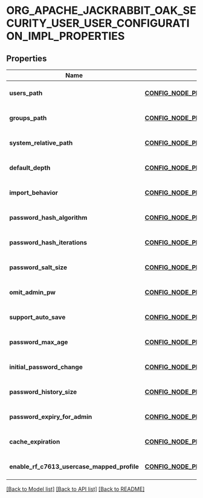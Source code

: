 # ORG_APACHE_JACKRABBIT_OAK_SECURITY_USER_USER_CONFIGURATION_IMPL_PROPERTIES

## Properties
Name | Type | Description | Notes
------------ | ------------- | ------------- | -------------
**users_path** | [**CONFIG_NODE_PROPERTY_STRING**](configNodePropertyString.md) |  | [optional] [default to null]
**groups_path** | [**CONFIG_NODE_PROPERTY_STRING**](configNodePropertyString.md) |  | [optional] [default to null]
**system_relative_path** | [**CONFIG_NODE_PROPERTY_STRING**](configNodePropertyString.md) |  | [optional] [default to null]
**default_depth** | [**CONFIG_NODE_PROPERTY_INTEGER**](configNodePropertyInteger.md) |  | [optional] [default to null]
**import_behavior** | [**CONFIG_NODE_PROPERTY_DROP_DOWN**](configNodePropertyDropDown.md) |  | [optional] [default to null]
**password_hash_algorithm** | [**CONFIG_NODE_PROPERTY_STRING**](configNodePropertyString.md) |  | [optional] [default to null]
**password_hash_iterations** | [**CONFIG_NODE_PROPERTY_INTEGER**](configNodePropertyInteger.md) |  | [optional] [default to null]
**password_salt_size** | [**CONFIG_NODE_PROPERTY_INTEGER**](configNodePropertyInteger.md) |  | [optional] [default to null]
**omit_admin_pw** | [**CONFIG_NODE_PROPERTY_BOOLEAN**](configNodePropertyBoolean.md) |  | [optional] [default to null]
**support_auto_save** | [**CONFIG_NODE_PROPERTY_BOOLEAN**](configNodePropertyBoolean.md) |  | [optional] [default to null]
**password_max_age** | [**CONFIG_NODE_PROPERTY_INTEGER**](configNodePropertyInteger.md) |  | [optional] [default to null]
**initial_password_change** | [**CONFIG_NODE_PROPERTY_BOOLEAN**](configNodePropertyBoolean.md) |  | [optional] [default to null]
**password_history_size** | [**CONFIG_NODE_PROPERTY_INTEGER**](configNodePropertyInteger.md) |  | [optional] [default to null]
**password_expiry_for_admin** | [**CONFIG_NODE_PROPERTY_BOOLEAN**](configNodePropertyBoolean.md) |  | [optional] [default to null]
**cache_expiration** | [**CONFIG_NODE_PROPERTY_INTEGER**](configNodePropertyInteger.md) |  | [optional] [default to null]
**enable_rf_c7613_usercase_mapped_profile** | [**CONFIG_NODE_PROPERTY_BOOLEAN**](configNodePropertyBoolean.md) |  | [optional] [default to null]

[[Back to Model list]](../README.md#documentation-for-models) [[Back to API list]](../README.md#documentation-for-api-endpoints) [[Back to README]](../README.md)


